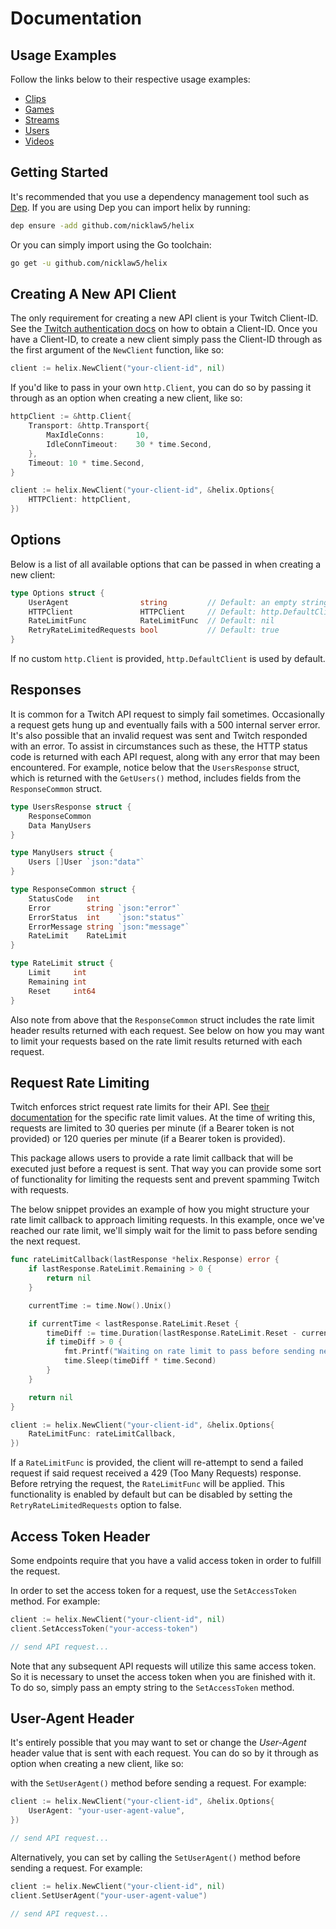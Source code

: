 # Documentation

## Usage Examples

Follow the links below to their respective usage examples:

- [Clips](clips_docs.md)
- [Games](games_docs.md)
- [Streams](streams_docs.md)
- [Users](users_docs.md)
- [Videos](videos_docs.md)

## Getting Started

It's recommended that you use a dependency management tool such as [Dep](https://github.com/golang/dep). If you are using Dep you can import helix by running:

```bash
dep ensure -add github.com/nicklaw5/helix
```

Or you can simply import using the Go toolchain:

```bash
go get -u github.com/nicklaw5/helix
```

## Creating A New API Client

The only requirement for creating a new API client is your Twitch Client-ID. See the [Twitch authentication docs](https://dev.twitch.tv/docs/authentication) on how to obtain a Client-ID. Once you have a Client-ID, to create a new client simply pass the Client-ID through as the first argument of the `NewClient` function, like so:

```go
client := helix.NewClient("your-client-id", nil)
```

If you'd like to pass in your own `http.Client`, you can do so by passing it through as an option when creating a new client, like so:

```go
httpClient := &http.Client{
    Transport: &http.Transport{
        MaxIdleConns:       10,
        IdleConnTimeout:    30 * time.Second,
    },
    Timeout: 10 * time.Second,
}

client := helix.NewClient("your-client-id", &helix.Options{
    HTTPClient: httpClient,
})
```

## Options

Below is a list of all available options that can be passed in when creating a new client:

```go
type Options struct {
    UserAgent                string         // Default: an empty string
    HTTPClient               HTTPClient     // Default: http.DefaultClient
    RateLimitFunc            RateLimitFunc  // Default: nil
    RetryRateLimitedRequests bool           // Default: true
}
```

If no custom `http.Client` is provided, `http.DefaultClient` is used by default.

## Responses

It is common for a Twitch API request to simply fail sometimes. Occasionally a request gets hung up and eventually fails with a 500 internal server error. It's also possible that an invalid request was sent and Twitch responded with an error. To assist in circumstances such as these, the HTTP status code is returned with each API request, along with any error that may been encountered. For example, notice below that the `UsersResponse` struct, which is returned with the `GetUsers()` method, includes fields from the `ResponseCommon` struct.

```go
type UsersResponse struct {
    ResponseCommon
    Data ManyUsers
}

type ManyUsers struct {
    Users []User `json:"data"`
}

type ResponseCommon struct {
    StatusCode   int
    Error        string `json:"error"`
    ErrorStatus  int    `json:"status"`
    ErrorMessage string `json:"message"`
    RateLimit    RateLimit
}

type RateLimit struct {
    Limit     int
    Remaining int
    Reset     int64
}
```

Also note from above that the `ResponseCommon` struct includes the rate limit header results returned with each request. See below on how you may want to limit your requests based on the rate limit results returned with each request.

## Request Rate Limiting

Twitch enforces strict request rate limits for their API. See [their documentation](https://dev.twitch.tv/docs/api#rate-limits) for the specific rate limit values. At the time of writing this, requests are limited to 30 queries per minute (if a Bearer token is not provided) or 120 queries per minute (if a Bearer token is provided).

This package allows users to provide a rate limit callback that will be executed just before a request is sent. That way you can provide some sort of functionality for limiting the requests sent and prevent spamming Twitch with requests.

The below snippet provides an example of how you might structure your rate limit callback to approach limiting requests. In this example, once we've reached our rate limit, we'll simply wait for the limit to pass before sending the next request.

```go
func rateLimitCallback(lastResponse *helix.Response) error {
    if lastResponse.RateLimit.Remaining > 0 {
        return nil
    }

    currentTime := time.Now().Unix()

    if currentTime < lastResponse.RateLimit.Reset {
        timeDiff := time.Duration(lastResponse.RateLimit.Reset - currentTime)
        if timeDiff > 0 {
            fmt.Printf("Waiting on rate limit to pass before sending next request (%d seconds)\n", timeDiff)
            time.Sleep(timeDiff * time.Second)
        }
    }

    return nil
}

client := helix.NewClient("your-client-id", &helix.Options{
    RateLimitFunc: rateLimitCallback,
})
```

If a `RateLimitFunc` is provided, the client will re-attempt to send a failed request if said request received a 429 (Too Many Requests) response. Before retrying the request, the `RateLimitFunc` will be applied. This functionality is enabled by default but can be disabled by setting the `RetryRateLimitedRequests` option to false.

## Access Token Header

Some endpoints require that you have a valid access token in order to fulfill the request.

In order to set the access token for a request, use the `SetAccessToken` method. For example:

```go
client := helix.NewClient("your-client-id", nil)
client.SetAccessToken("your-access-token")

// send API request...
```

Note that any subsequent API requests will utilize this same access token. So it is necessary to unset the access token when you are finished with it. To do so, simply pass an empty string to the `SetAccessToken` method.

## User-Agent Header

It's entirely possible that you may want to set or change the *User-Agent* header value that is sent with each request. You can do so by it through as option when creating a new client, like so:

with the `SetUserAgent()` method before sending a request. For example:

```go
client := helix.NewClient("your-client-id", &helix.Options{
    UserAgent: "your-user-agent-value",
})

// send API request...
```

Alternatively, you can set by calling the `SetUserAgent()` method before sending a request. For example:

```go
client := helix.NewClient("your-client-id", nil)
client.SetUserAgent("your-user-agent-value")

// send API request...
```
